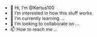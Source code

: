 - 👋 Hi, I’m @Kertus100
- 👀 I’m interested in how this stuff works
- 🌱 I’m currently learning ...
- 💞️ I’m looking to collaborate on ...
- 📫 How to reach me ...

<!---
Kertus100/Kertus100 is a ✨ special ✨ repository because its `README.md` (this file) appears on your GitHub profile.
You can click the Preview link to take a look at your changes.
--->
